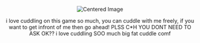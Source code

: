  <p align="center"><img src="https://komarev.com/ghpvc/?username=15chuu&color=#00000&label=fats" alt="Centered Image"> <br></p>

 <p align="center">i love cuddling on this game so much, you can cuddle with me freely, if you want to get infront of me then go ahead! PLSS C*H YOU DONT NEED TO ASK OK?? i love cuddling SOO much big fat cuddle comf</p>
